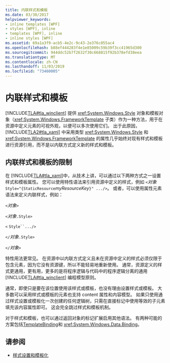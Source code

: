 ```yaml
---
title: 内联样式和模板
ms.date: 03/30/2017
helpviewer_keywords:
- inline templates [WPF]
- styles [WPF], inline
- templates [WPF], inline
- inline styles [WPF]
ms.assetid: 69a1a3f9-acb5-4e2c-9c43-2e376c055ac4
ms.openlocfilehash: b88ef444283f4e1e85009c59b39f3cc41965d300
ms.sourcegitcommit: 944ddc52b7f2632f30c668815f92b378efd38eea
ms.translationtype: MT
ms.contentlocale: zh-CN
ms.lasthandoff: 11/03/2019
ms.locfileid: "73460005"
---
```

# <a name="inline-styles-and-templates"></a>内联样式和模板
[!INCLUDE[TLA#tla_winclient](../../../../includes/tlasharptla-winclient-md.md)] 提供 <xref:System.Windows.Style> 对象和模板对象（<xref:System.Windows.FrameworkTemplate> 子类）作为一种方法，用于在资源中定义元素的可视外观，以便可以多次使用它们。 出于此原因，[!INCLUDE[TLA2#tla_xaml](../../../../includes/tla2sharptla-xaml-md.md)] 中采用类型 <xref:System.Windows.Style> 和 <xref:System.Windows.FrameworkTemplate> 的属性几乎始终对现有样式和模板进行资源引用，而不是以内联方式定义新的样式和模板。  
  
## <a name="limitations-of-inline-styles-and-templates"></a>内联样式和模板的限制  
 在 [!INCLUDE[TLA#tla_xaml](../../../../includes/tlasharptla-xaml-md.md)]中，从技术上讲，可以通过以下两种方式之一设置样式和模板属性。 您可以使用特性语法来引用资源中定义的样式，例如 `<`*对象*`Style="{StaticResource`*myResourceKey*`}" .../>`。 或者，可以使用属性元素语法来定义内联样式，例如：  
  
 `<`*对象*`>`  
  
 `<`*对象*`.Style>`  
  
 `<` `Style``.../>`  
  
 `</`*对象*`.Style>`  
  
 `</`*对象*`>`  
  
 特性用法更常见。 在资源中以内联方式定义且未在资源中定义的样式必须仅限于包含元素，因为它没有资源键，所以不能轻易地重新使用。 通常，资源定义的样式更通用，更有用，更多的是将程序逻辑与代码中的程序逻辑分离的通用 [!INCLUDE[TLA#tla_winclient](../../../../includes/tlasharptla-winclient-md.md)] 编程模型原则。  
  
 通常，即使只是要在该位置使用该样式或模板，也没有理由设置样式或模板。 大多数可以采用样式或模板的元素也支持 content 属性和内容模型。 如果只使用通过样式设置或模板化一次创建的任何逻辑树，只需在直接标记中使用等效的子元素填充该内容属性即可。 这会完全跳过样式和模板机制。  
  
 对于样式和模板，也可以通过返回对象的标记扩展启用其他语法。 有两种可能的方案包括[TemplateBinding](templatebinding-markup-extension.md)和 <xref:System.Windows.Data.Binding>。  
  
## <a name="see-also"></a>请参阅

- [样式设置和模板化](../../../desktop-wpf/fundamentals/styles-templates-overview.md)
